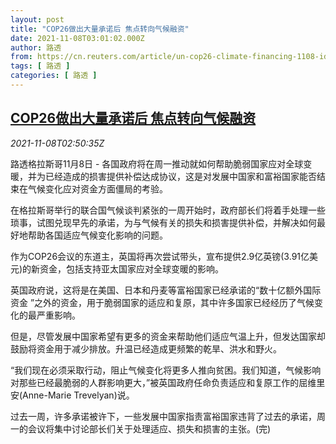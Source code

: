 ```yaml
---
layout: post
title: "COP26做出大量承诺后 焦点转向气候融资"
date: 2021-11-08T03:01:02.000Z
author: 路透
from: https://cn.reuters.com/article/un-cop26-climate-financing-1108-idCNKBS2HT06U
tags: [ 路透 ]
categories: [ 路透 ]
---
```

<!--1636340462000-->
[COP26做出大量承诺后 焦点转向气候融资](https://cn.reuters.com/article/un-cop26-climate-financing-1108-idCNKBS2HT06U)
------

<div>
<div><i>2021-11-08T02:50:35Z</i></div><p>路透格拉斯哥11月8日 - 各国政府将在周一推动就如何帮助脆弱国家应对全球变暖，并为已经造成的损害提供补偿达成协议，这是对发展中国家和富裕国家能否结束在气候变化应对资金方面僵局的考验。</p><p>在格拉斯哥举行的联合国气候谈判紧张的一周开始时，政府部长们将着手处理一些琐事，试图兑现早先的承诺，为与气候有关的损失和损害提供补偿，并解决如何最好地帮助各国适应气候变化影响的问题。</p><p>作为COP26会议的东道主，英国将再次尝试带头，宣布提供2.9亿英镑(3.91亿美元)的新资金，包括支持亚太国家应对全球变暖的影响。</p><p>英国政府说，这将是在美国、日本和丹麦等富裕国家已经承诺的“数十亿额外国际资金 ”之外的资金，用于脆弱国家的适应和复原，其中许多国家已经经历了气候变化的最严重影响。</p><p>但是，尽管发展中国家希望有更多的资金来帮助他们适应气温上升，但发达国家却鼓励将资金用于减少排放。升温已经造成更频繁的乾旱、洪水和野火。</p><p>“我们现在必须采取行动，阻止气候变化将更多人推向贫困。我们知道，气候影响对那些已经最脆弱的人群影响更大，”被英国政府任命负责适应和复原工作的屈维里安(Anne-Marie Trevelyan)说。</p><p>过去一周，许多承诺被许下，一些发展中国家指责富裕国家违背了过去的承诺，周一的会议将集中讨论部长们关于处理适应、损失和损害的主张。(完)</p>
</div>
